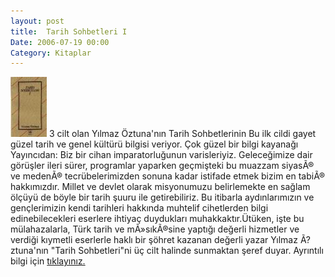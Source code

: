 ```yaml
---
layout: post
title:  Tarih Sohbetleri I
Date: 2006-07-19 00:00
Category: Kitaplar
---
```


<span class="kitap-resmi">![252-7.jpg][]</span> 3 cilt olan Yılmaz Öztuna'nın Tarih Sohbetlerinin Bu ilk
cildi gayet güzel tarih ve genel kültürü bilgisi veriyor. Çok güzel bir
bilgi kayanağı Yayıncıdan: Biz bir cihan imparatorluğunun varisleriyiz.
Geleceğimize dair görüşler ileri sürer, programlar yaparken geçmişteki
bu muazzam siyasÃ® ve medenÃ® tecrübelerimizden sonuna kadar istifade
etmek bizim en tabiÃ® hakkımızdır. Millet ve devlet olarak misyonumuzu
belirlemekte en sağlam ölçüyü de böyle bir tarih şuuru ile
getirebiliriz. Bu itibarla aydınlarımızın ve gençlerimizin kendi
tarihleri hakkında muhtelif cihetlerden bilgi edinebilecekleri eserlere
ihtiyaç duydukları muhakkaktır.Ütüken, işte bu mülahazalarla, Türk tarih
ve mÃ»sıkÃ®sine yaptığı değerli hizmetler ve verdiği kıymetli eserlerle
haklı bir şöhret kazanan değerli yazar Yılmaz Ã?ztuna'nın "Tarih
Sohbetleri"ni üç cilt halinde sunmaktan şeref duyar. Ayrıntılı bilgi
için [tıklayınız.][]

  [252-7.jpg]: /images/252-7.thumbnail.jpg
  [tıklayınız.]: http://www.otuken.com.tr/kitapdetay.asp?kitapID=293
